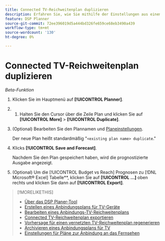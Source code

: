 ```yaml
---
title: Connected TV-Reichweitenplan duplizieren
description: Erfahren Sie, wie Sie mithilfe der Einstellungen aus einem bestehenden Plan einen vernetzten TV-Reichweitenplan erstellen.
feature: DSP Planner
source-git-commit: 72ee396019d5a444bd326fe659ce68eb3490a439
workflow-type: tm+mt
source-wordcount: '130'
ht-degree: 0%

---
```


# Connected TV-Reichweitenplan duplizieren

*Beta-Funktion*

1. Klicken Sie im Hauptmenü auf **[!UICONTROL Planner]**.

1. 
   1. Halten Sie den Cursor über die Zeile Plan und klicken Sie auf **[!UICONTROL More]** > **[!UICONTROL Duplicate]**.

1. (Optional) Bearbeiten Sie den Plannamen und [Planeinstellungen](planner-settings.md).

   Der neue Plan heißt standardmäßig &quot;`<existing plan name> duplicate`.&quot;

1. Klicks **[!UICONTROL Save and Forecast]**.

   Nachdem Sie den Plan gespeichert haben, wird die prognostizierte Ausgabe angezeigt.

1. (Optional) Um die [!UICONTROL Budget vs Reach] Prognosen zu [!DNL Microsoft® Excel] Tabelle**, klicken Sie auf **[!UICONTROL ...]** oben rechts und klicken Sie dann auf **[!UICONTROL Export]**.

>[!MORELIKETHIS]
>
>* [Über das DSP Planer-Tool](planner-about.md)
>* [Erstellen eines Anbindungsplans für TV-Geräte](planner-create.md)
>* [Bearbeiten eines Anbindungs-TV-Reichweitenplans](planner-edit.md)
>* [Connected TV-Reichweitenplan exportieren](planner-export.md)
>* [Vorhersage für einen vernetzten TV-Reichweitenplan regenerieren](planner-forecast.md)
>* [Archivieren eines Anbindungsplans für TV](planner-archive.md)
>* [Einstellungen für Pläne zur Anbindung an das Fernsehen](planner-settings.md)
